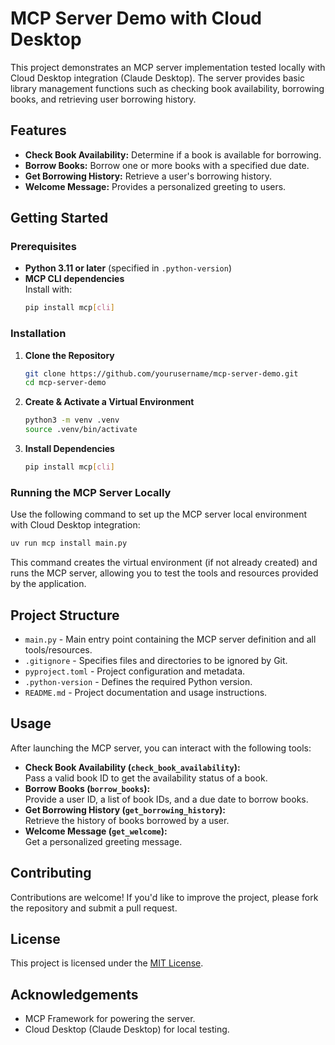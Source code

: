 # MCP Server Demo with Cloud Desktop

This project demonstrates an MCP server implementation tested locally with Cloud Desktop integration (Claude Desktop). The server provides basic library management functions such as checking book availability, borrowing books, and retrieving user borrowing history.

## Features

- **Check Book Availability:** Determine if a book is available for borrowing.
- **Borrow Books:** Borrow one or more books with a specified due date.
- **Get Borrowing History:** Retrieve a user's borrowing history.
- **Welcome Message:** Provides a personalized greeting to users.

## Getting Started

### Prerequisites

- **Python 3.11 or later** (specified in `.python-version`)
- **MCP CLI dependencies**  
  Install with:
  ```bash
  pip install mcp[cli]
  ```

### Installation

1. **Clone the Repository**
   ```bash
   git clone https://github.com/yourusername/mcp-server-demo.git
   cd mcp-server-demo
   ```
2. **Create & Activate a Virtual Environment**
   ```bash
   python3 -m venv .venv
   source .venv/bin/activate
   ```
3. **Install Dependencies**
   ```bash
   pip install mcp[cli]
   ```

### Running the MCP Server Locally

Use the following command to set up the MCP server local environment with Cloud Desktop integration:
```bash
uv run mcp install main.py
```
This command creates the virtual environment (if not already created) and runs the MCP server, allowing you to test the tools and resources provided by the application.

## Project Structure

- `main.py` - Main entry point containing the MCP server definition and all tools/resources.
- `.gitignore` - Specifies files and directories to be ignored by Git.
- `pyproject.toml` - Project configuration and metadata.
- `.python-version` - Defines the required Python version.
- `README.md` - Project documentation and usage instructions.

## Usage

After launching the MCP server, you can interact with the following tools:

- **Check Book Availability (`check_book_availability`):**  
  Pass a valid book ID to get the availability status of a book.
- **Borrow Books (`borrow_books`):**  
  Provide a user ID, a list of book IDs, and a due date to borrow books.
- **Get Borrowing History (`get_borrowing_history`):**  
  Retrieve the history of books borrowed by a user.
- **Welcome Message (`get_welcome`):**  
  Get a personalized greeting message.

## Contributing

Contributions are welcome! If you'd like to improve the project, please fork the repository and submit a pull request.

## License

This project is licensed under the [MIT License](LICENSE).

## Acknowledgements

- MCP Framework for powering the server.
- Cloud Desktop (Claude Desktop) for local testing.
